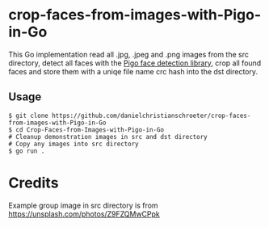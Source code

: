 # crop-faces-from-images-with-Pigo-in-Go

This Go implementation read all .jpg, .jpeg and .png images from the src directory, detect all faces with the [Pigo face detection library](https://github.com/esimov/pigo), crop all found faces and store them with a uniqe file name crc hash into the dst directory.

## Usage

```
$ git clone https://github.com/danielchristianschroeter/crop-faces-from-images-with-Pigo-in-Go
$ cd Crop-Faces-from-Images-with-Pigo-in-Go
# Cleanup demonstration images in src and dst directory
# Copy any images into src directory
$ go run .
```

# Credits
Example group image in src directory is from https://unsplash.com/photos/Z9FZQMwCPpk
